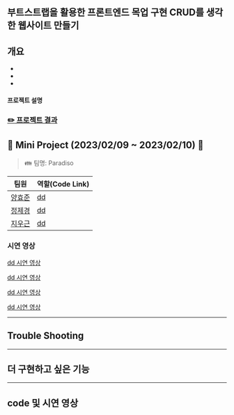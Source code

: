 ## 부트스트랩을 활용한 프론트엔드 목업 구현 CRUD를 생각한 웹사이트 만들기



## 개요

- 
- 
- 

#### 프로젝트 설명


### [:pencil2: 프로젝트 결과]()

## :floppy_disk: Mini Project (2023/02/09 ~ 2023/02/10) :date:

> :family: 팀명: Paradiso

| 팀원 | 역할(Code Link) |
| --- | --- |
| [양효준](https://github.com/Hyojoon-Yang) | [dd](#dd) |
| [정제경](https://github.com/bmr03016) | [dd](#dd) |
| [지우근](https://github.com/UGeunJi) | [dd](#dd)|


### 시연 영상

[dd 시연 영상](#dd-시연-영상)

[dd 시연 영상](dd-시연-영상)

[dd 시연 영상](#dd-시연-영상)

[dd 시연 영상](#dd-시연-영상)

---

## Trouble Shooting



---

## 더 구현하고 싶은 기능 

---

## code 및 시연 영상
